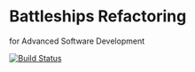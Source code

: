 # Battleships Refactoring

for Advanced Software Development

[![Build Status](https://travis-ci.com/philsch91/Battleships)](https://travis-ci.com/philsch91/Battleships)
